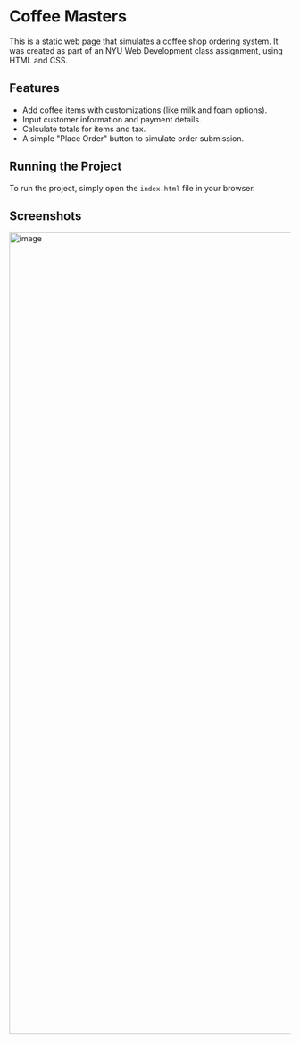 # Coffee Masters

This is a static web page that simulates a coffee shop ordering system. It was created as part of an NYU Web Development class assignment, using HTML and CSS.

## Features

- Add coffee items with customizations (like milk and foam options).
- Input customer information and payment details.
- Calculate totals for items and tax.
- A simple "Place Order" button to simulate order submission.

## Running the Project

To run the project, simply open the `index.html` file in your browser.

## Screenshots

<img width="1435" alt="image" src="https://github.com/user-attachments/assets/c1d7bd9a-6666-430e-b9b8-eebb65ace71d">



